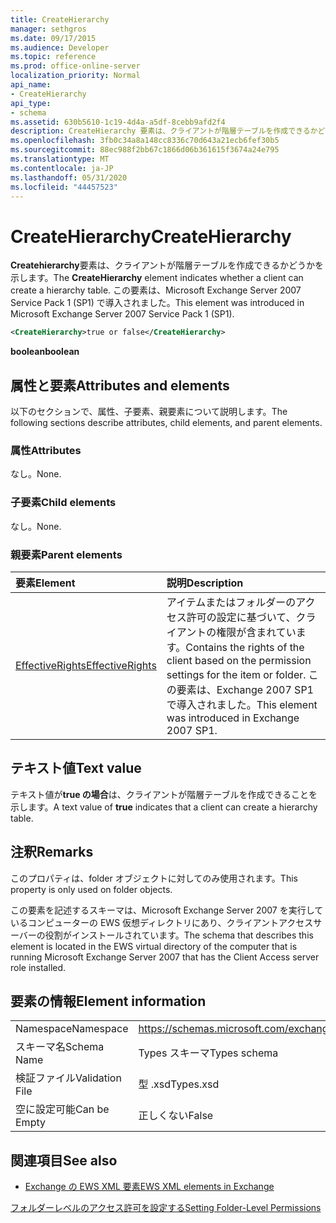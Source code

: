 ```yaml
---
title: CreateHierarchy
manager: sethgros
ms.date: 09/17/2015
ms.audience: Developer
ms.topic: reference
ms.prod: office-online-server
localization_priority: Normal
api_name:
- CreateHierarchy
api_type:
- schema
ms.assetid: 630b5610-1c19-4d4a-a5df-8cebb9afd2f4
description: CreateHierarchy 要素は、クライアントが階層テーブルを作成できるかどうかを示します。 この要素は、Microsoft Exchange Server 2007 Service Pack 1 (SP1) で導入されました。
ms.openlocfilehash: 3fb0c34a8a148cc8336c70d643a21ecb6fef30b5
ms.sourcegitcommit: 88ec988f2bb67c1866d06b361615f3674a24e795
ms.translationtype: MT
ms.contentlocale: ja-JP
ms.lasthandoff: 05/31/2020
ms.locfileid: "44457523"
---
```

# <a name="createhierarchy"></a><span data-ttu-id="99875-104">CreateHierarchy</span><span class="sxs-lookup"><span data-stu-id="99875-104">CreateHierarchy</span></span>

<span data-ttu-id="99875-105">**Createhierarchy**要素は、クライアントが階層テーブルを作成できるかどうかを示します。</span><span class="sxs-lookup"><span data-stu-id="99875-105">The **CreateHierarchy** element indicates whether a client can create a hierarchy table.</span></span> <span data-ttu-id="99875-106">この要素は、Microsoft Exchange Server 2007 Service Pack 1 (SP1) で導入されました。</span><span class="sxs-lookup"><span data-stu-id="99875-106">This element was introduced in Microsoft Exchange Server 2007 Service Pack 1 (SP1).</span></span> 
  
```xml
<CreateHierarchy>true or false</CreateHierarchy>
```

 <span data-ttu-id="99875-107">**boolean**</span><span class="sxs-lookup"><span data-stu-id="99875-107">**boolean**</span></span>
## <a name="attributes-and-elements"></a><span data-ttu-id="99875-108">属性と要素</span><span class="sxs-lookup"><span data-stu-id="99875-108">Attributes and elements</span></span>

<span data-ttu-id="99875-109">以下のセクションで、属性、子要素、親要素について説明します。</span><span class="sxs-lookup"><span data-stu-id="99875-109">The following sections describe attributes, child elements, and parent elements.</span></span>
  
### <a name="attributes"></a><span data-ttu-id="99875-110">属性</span><span class="sxs-lookup"><span data-stu-id="99875-110">Attributes</span></span>

<span data-ttu-id="99875-111">なし。</span><span class="sxs-lookup"><span data-stu-id="99875-111">None.</span></span>
  
### <a name="child-elements"></a><span data-ttu-id="99875-112">子要素</span><span class="sxs-lookup"><span data-stu-id="99875-112">Child elements</span></span>

<span data-ttu-id="99875-113">なし。</span><span class="sxs-lookup"><span data-stu-id="99875-113">None.</span></span>
  
### <a name="parent-elements"></a><span data-ttu-id="99875-114">親要素</span><span class="sxs-lookup"><span data-stu-id="99875-114">Parent elements</span></span>

|<span data-ttu-id="99875-115">**要素**</span><span class="sxs-lookup"><span data-stu-id="99875-115">**Element**</span></span>|<span data-ttu-id="99875-116">**説明**</span><span class="sxs-lookup"><span data-stu-id="99875-116">**Description**</span></span>|
|:-----|:-----|
|[<span data-ttu-id="99875-117">EffectiveRights</span><span class="sxs-lookup"><span data-stu-id="99875-117">EffectiveRights</span></span>](effectiverights.md) <br/> |<span data-ttu-id="99875-118">アイテムまたはフォルダーのアクセス許可の設定に基づいて、クライアントの権限が含まれています。</span><span class="sxs-lookup"><span data-stu-id="99875-118">Contains the rights of the client based on the permission settings for the item or folder.</span></span> <span data-ttu-id="99875-119">この要素は、Exchange 2007 SP1 で導入されました。</span><span class="sxs-lookup"><span data-stu-id="99875-119">This element was introduced in Exchange 2007 SP1.</span></span>  <br/> |
   
## <a name="text-value"></a><span data-ttu-id="99875-120">テキスト値</span><span class="sxs-lookup"><span data-stu-id="99875-120">Text value</span></span>

<span data-ttu-id="99875-121">テキスト値が**true の場合**は、クライアントが階層テーブルを作成できることを示します。</span><span class="sxs-lookup"><span data-stu-id="99875-121">A text value of **true** indicates that a client can create a hierarchy table.</span></span> 
  
## <a name="remarks"></a><span data-ttu-id="99875-122">注釈</span><span class="sxs-lookup"><span data-stu-id="99875-122">Remarks</span></span>

<span data-ttu-id="99875-123">このプロパティは、folder オブジェクトに対してのみ使用されます。</span><span class="sxs-lookup"><span data-stu-id="99875-123">This property is only used on folder objects.</span></span>
  
<span data-ttu-id="99875-124">この要素を記述するスキーマは、Microsoft Exchange Server 2007 を実行しているコンピューターの EWS 仮想ディレクトリにあり、クライアントアクセスサーバーの役割がインストールされています。</span><span class="sxs-lookup"><span data-stu-id="99875-124">The schema that describes this element is located in the EWS virtual directory of the computer that is running Microsoft Exchange Server 2007 that has the Client Access server role installed.</span></span>
  
## <a name="element-information"></a><span data-ttu-id="99875-125">要素の情報</span><span class="sxs-lookup"><span data-stu-id="99875-125">Element information</span></span>

|||
|:-----|:-----|
|<span data-ttu-id="99875-126">Namespace</span><span class="sxs-lookup"><span data-stu-id="99875-126">Namespace</span></span>  <br/> |https://schemas.microsoft.com/exchange/services/2006/types  <br/> |
|<span data-ttu-id="99875-127">スキーマ名</span><span class="sxs-lookup"><span data-stu-id="99875-127">Schema Name</span></span>  <br/> |<span data-ttu-id="99875-128">Types スキーマ</span><span class="sxs-lookup"><span data-stu-id="99875-128">Types schema</span></span>  <br/> |
|<span data-ttu-id="99875-129">検証ファイル</span><span class="sxs-lookup"><span data-stu-id="99875-129">Validation File</span></span>  <br/> |<span data-ttu-id="99875-130">型 .xsd</span><span class="sxs-lookup"><span data-stu-id="99875-130">Types.xsd</span></span>  <br/> |
|<span data-ttu-id="99875-131">空に設定可能</span><span class="sxs-lookup"><span data-stu-id="99875-131">Can be Empty</span></span>  <br/> |<span data-ttu-id="99875-132">正しくない</span><span class="sxs-lookup"><span data-stu-id="99875-132">False</span></span>  <br/> |
   
## <a name="see-also"></a><span data-ttu-id="99875-133">関連項目</span><span class="sxs-lookup"><span data-stu-id="99875-133">See also</span></span>



- [<span data-ttu-id="99875-134">Exchange の EWS XML 要素</span><span class="sxs-lookup"><span data-stu-id="99875-134">EWS XML elements in Exchange</span></span>](ews-xml-elements-in-exchange.md)


[<span data-ttu-id="99875-135">フォルダーレベルのアクセス許可を設定する</span><span class="sxs-lookup"><span data-stu-id="99875-135">Setting Folder-Level Permissions</span></span>](https://msdn.microsoft.com/library/c7530e86-5112-401c-b10a-9c054ae59f07%28Office.15%29.aspx)

